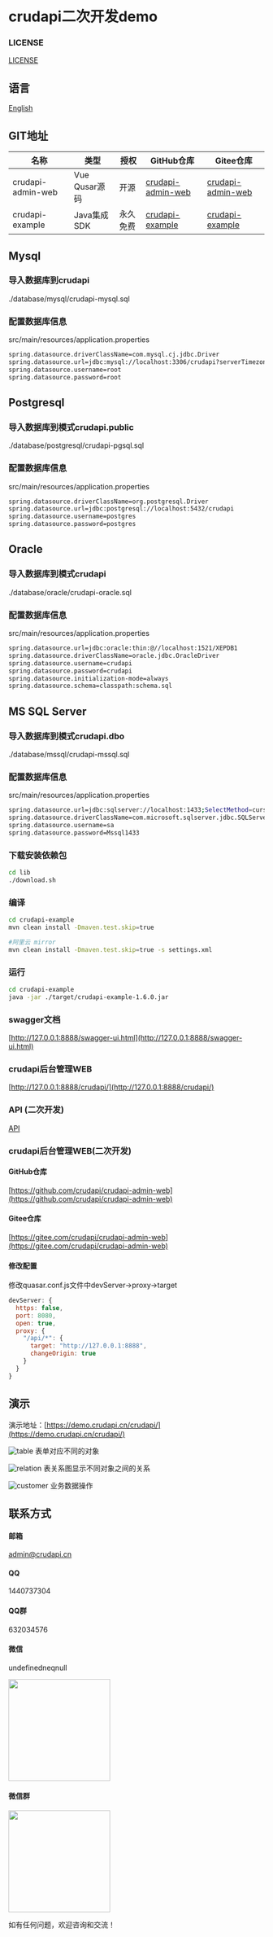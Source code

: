 # crudapi二次开发demo

### LICENSE
[LICENSE](./LICENSE)

## 语言
[English](README.md)

## GIT地址
名称 | 类型 | 授权 | GitHub仓库 | Gitee仓库
--- | --- | --- | --- | ---
crudapi-admin-web | Vue Qusar源码 | 开源 | [crudapi-admin-web](https://github.com/crudapi/crudapi-admin-web) | [crudapi-admin-web](https://gitee.com/crudapi/crudapi-admin-web)
crudapi-example| Java集成SDK | 永久免费 | [crudapi-example](https://github.com/crudapi/crudapi-example) | [crudapi-example](https://gitee.com/crudapi/crudapi-example)

## Mysql

### 导入数据库到crudapi
./database/mysql/crudapi-mysql.sql

### 配置数据库信息
src/main/resources/application.properties
```bash
spring.datasource.driverClassName=com.mysql.cj.jdbc.Driver
spring.datasource.url=jdbc:mysql://localhost:3306/crudapi?serverTimezone=Asia/Shanghai&useUnicode=true&characterEncoding=utf8&useSSL=false&allowPublicKeyRetrieval=true
spring.datasource.username=root
spring.datasource.password=root
```

## Postgresql
### 导入数据库到模式crudapi.public
./database/postgresql/crudapi-pgsql.sql

### 配置数据库信息
src/main/resources/application.properties
```bash
spring.datasource.driverClassName=org.postgresql.Driver
spring.datasource.url=jdbc:postgresql://localhost:5432/crudapi
spring.datasource.username=postgres
spring.datasource.password=postgres
```

## Oracle
### 导入数据库到模式crudapi

./database/oracle/crudapi-oracle.sql

### 配置数据库信息
src/main/resources/application.properties
```bash
spring.datasource.url=jdbc:oracle:thin:@//localhost:1521/XEPDB1
spring.datasource.driverClassName=oracle.jdbc.OracleDriver
spring.datasource.username=crudapi
spring.datasource.password=crudapi
spring.datasource.initialization-mode=always
spring.datasource.schema=classpath:schema.sql
```

## MS SQL Server
### 导入数据库到模式crudapi.dbo

./database/mssql/crudapi-mssql.sql

### 配置数据库信息
src/main/resources/application.properties
```bash
spring.datasource.url=jdbc:sqlserver://localhost:1433;SelectMethod=cursor;DatabaseName=crudapi
spring.datasource.driverClassName=com.microsoft.sqlserver.jdbc.SQLServerDriver
spring.datasource.username=sa
spring.datasource.password=Mssql1433
```

### 下载安装依赖包
```bash
cd lib
./download.sh
```

### 编译
```bash
cd crudapi-example
mvn clean install -Dmaven.test.skip=true

#阿里云 mirror
mvn clean install -Dmaven.test.skip=true -s settings.xml
```

### 运行
```bash
cd crudapi-example
java -jar ./target/crudapi-example-1.6.0.jar
```

### swagger文档
[http://127.0.0.1:8888/swagger-ui.html](http://127.0.0.1:8888/swagger-ui.html)

### crudapi后台管理WEB
[http://127.0.0.1:8888/crudapi/](http://127.0.0.1:8888/crudapi/)

### API (二次开发)
[API](./API.md)

### crudapi后台管理WEB(二次开发)
#### GitHub仓库
[https://github.com/crudapi/crudapi-admin-web](https://github.com/crudapi/crudapi-admin-web)

#### Gitee仓库
[https://gitee.com/crudapi/crudapi-admin-web](https://gitee.com/crudapi/crudapi-admin-web)

#### 修改配置
修改quasar.conf.js文件中devServer->proxy->target

```javascript
devServer: {
  https: false,
  port: 8080,
  open: true,
  proxy: {
    "/api/*": {
      target: "http://127.0.0.1:8888",
      changeOrigin: true
    }
  }
}
```

## 演示
演示地址：[https://demo.crudapi.cn/crudapi/](https://demo.crudapi.cn/crudapi/)

![table](./img/table.png)
表单对应不同的对象

![relation](./img/relation.png)
表关系图显示不同对象之间的关系

![customer](./img/customer.png)
业务数据操作

## 联系方式
#### 邮箱
admin@crudapi.cn

#### QQ
1440737304

#### QQ群
632034576

#### 微信
undefinedneqnull

<div align="left">
  <img width = "200" src="./img/crudapiweixin.jpeg">
</div>

#### 微信群
<div align="left">
  <img width = "200" src="./img/weixinqun.png">
</div>

如有任何问题，欢迎咨询和交流！

